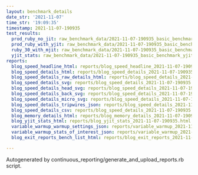 ```yaml
---
layout: benchmark_details
date_str: '2021-11-07'
time_str: '19:09:35'
timestamp: 2021-11-07-190935
test_results:
  prod_ruby_no_jit: raw_benchmark_data/2021-11-07-190935_basic_benchmark_prod_ruby_no_jit.json
  prod_ruby_with_yjit: raw_benchmark_data/2021-11-07-190935_basic_benchmark_prod_ruby_with_yjit.json
  ruby_30_with_mjit: raw_benchmark_data/2021-11-07-190935_basic_benchmark_ruby_30_with_mjit.json
  yjit_stats: raw_benchmark_data/2021-11-07-190935_basic_benchmark_yjit_stats.json
reports:
  blog_speed_headline_html: reports/blog_speed_headline_2021-11-07-190935.html
  blog_speed_details_html: reports/blog_speed_details_2021-11-07-190935.html
  blog_speed_details_raw_details_html: reports/blog_speed_details_2021-11-07-190935.raw_details.html
  blog_speed_details_svg: reports/blog_speed_details_2021-11-07-190935.svg
  blog_speed_details_head_svg: reports/blog_speed_details_2021-11-07-190935.head.svg
  blog_speed_details_back_svg: reports/blog_speed_details_2021-11-07-190935.back.svg
  blog_speed_details_micro_svg: reports/blog_speed_details_2021-11-07-190935.micro.svg
  blog_speed_details_tripwires_json: reports/blog_speed_details_2021-11-07-190935.tripwires.json
  blog_speed_details_csv: reports/blog_speed_details_2021-11-07-190935.csv
  blog_memory_details_html: reports/blog_memory_details_2021-11-07-190935.html
  blog_yjit_stats_html: reports/blog_yjit_stats_2021-11-07-190935.html
  variable_warmup_warmup_settings_json: reports/variable_warmup_2021-11-07-190935.warmup_settings.json
  variable_warmup_stats_of_interest_json: reports/variable_warmup_2021-11-07-190935.stats_of_interest.json
  blog_exit_reports_bench_list_html: reports/blog_exit_reports_2021-11-07-190935.bench_list.html

---
```

Autogenerated by continuous_reporting/generate_and_upload_reports.rb script.
